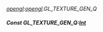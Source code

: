 _[opengl](../../modules/opengl/opengl-module.md):[opengl](../../modules/opengl/opengl-module.md).GL\_TEXTURE\_GEN\_Q_
##### Const GL\_TEXTURE\_GEN\_Q:[Int](../../modules/wonkey/wonkey-types-int.md)
